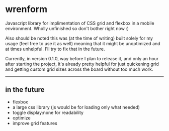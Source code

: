 # wrenform
Javascript library for implimentation of CSS grid and flexbox in a mobile environment. 
Wholly unfinished so don't bother right now :)

Also should be noted this was (at the time of writing) built solely for my usage (feel free to use it as well) meaning that it might be unoptimized and at times unhelpful. I'll try to fix that in the future. 

Currently, in version 0.1.0, way before I plan to release it, and only an hour after starting the project, it's already pretty helpful for just quickening grid and getting custom grid sizes across the board without too much work.

---

## in the future

- flexbox
- a large css library (js would be for loading only what needed)
- toggle display:none for readability
- optimize
- improve grid features
